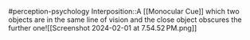 #perception-psychology 
Interposition::A [[Monocular Cue]] which two objects are in the same line of vision and the close object obscures the further one![[Screenshot 2024-02-01 at 7.54.52 PM.png]]
<!--SR:!2024-02-03,1,230-->